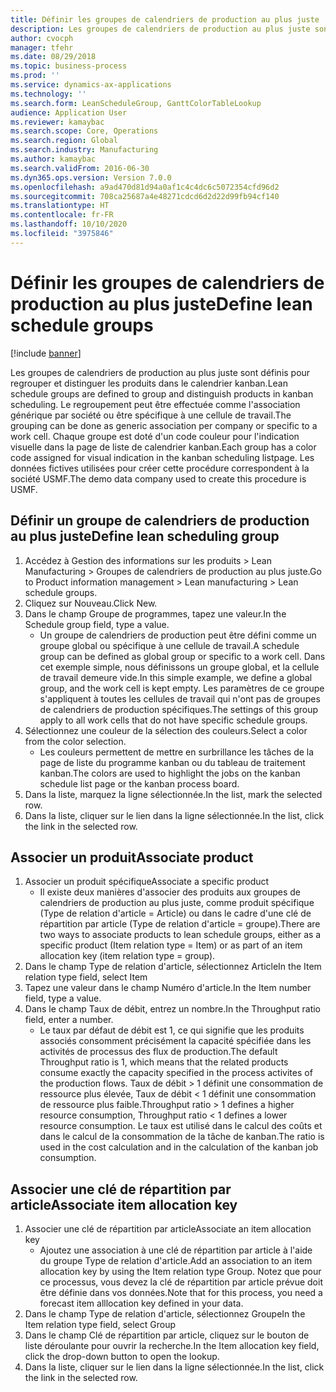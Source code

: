 ```yaml
---
title: Définir les groupes de calendriers de production au plus juste
description: Les groupes de calendriers de production au plus juste sont définis pour regrouper et distinguer les produits dans le calendrier kanban.
author: cvocph
manager: tfehr
ms.date: 08/29/2018
ms.topic: business-process
ms.prod: ''
ms.service: dynamics-ax-applications
ms.technology: ''
ms.search.form: LeanScheduleGroup, GanttColorTableLookup
audience: Application User
ms.reviewer: kamaybac
ms.search.scope: Core, Operations
ms.search.region: Global
ms.search.industry: Manufacturing
ms.author: kamaybac
ms.search.validFrom: 2016-06-30
ms.dyn365.ops.version: Version 7.0.0
ms.openlocfilehash: a9ad470d81d94a0af1c4c4dc6c5072354cfd96d2
ms.sourcegitcommit: 708ca25687a4e48271cdcd6d2d22d99fb94cf140
ms.translationtype: HT
ms.contentlocale: fr-FR
ms.lasthandoff: 10/10/2020
ms.locfileid: "3975846"
---
```

# <a name="define-lean-schedule-groups"></a><span data-ttu-id="68a76-103">Définir les groupes de calendriers de production au plus juste</span><span class="sxs-lookup"><span data-stu-id="68a76-103">Define lean schedule groups</span></span>

[!include [banner](../../includes/banner.md)]

<span data-ttu-id="68a76-104">Les groupes de calendriers de production au plus juste sont définis pour regrouper et distinguer les produits dans le calendrier kanban.</span><span class="sxs-lookup"><span data-stu-id="68a76-104">Lean schedule groups are defined to group and distinguish products in kanban scheduling.</span></span> <span data-ttu-id="68a76-105">Le regroupement peut être effectuée comme l'association générique par société ou être spécifique à une cellule de travail.</span><span class="sxs-lookup"><span data-stu-id="68a76-105">The grouping can be done as generic association per company or specific to a work cell.</span></span> <span data-ttu-id="68a76-106">Chaque groupe est doté d'un code couleur pour l'indication visuelle dans la page de liste de calendrier kanban.</span><span class="sxs-lookup"><span data-stu-id="68a76-106">Each group has a color code assigned for visual indication in the kanban scheduling listpage.</span></span> <span data-ttu-id="68a76-107">Les données fictives utilisées pour créer cette procédure correspondent à la société USMF.</span><span class="sxs-lookup"><span data-stu-id="68a76-107">The demo data company used to create this procedure is USMF.</span></span>


## <a name="define-lean-scheduling-group"></a><span data-ttu-id="68a76-108">Définir un groupe de calendriers de production au plus juste</span><span class="sxs-lookup"><span data-stu-id="68a76-108">Define lean scheduling group</span></span>
1. <span data-ttu-id="68a76-109">Accédez à Gestion des informations sur les produits > Lean Manufacturing > Groupes de calendriers de production au plus juste.</span><span class="sxs-lookup"><span data-stu-id="68a76-109">Go to Product information management > Lean manufacturing > Lean schedule groups.</span></span>
2. <span data-ttu-id="68a76-110">Cliquez sur Nouveau.</span><span class="sxs-lookup"><span data-stu-id="68a76-110">Click New.</span></span>
3. <span data-ttu-id="68a76-111">Dans le champ Groupe de programmes, tapez une valeur.</span><span class="sxs-lookup"><span data-stu-id="68a76-111">In the Schedule group field, type a value.</span></span>
    * <span data-ttu-id="68a76-112">Un groupe de calendriers de production peut être défini comme un groupe global ou spécifique à une cellule de travail.</span><span class="sxs-lookup"><span data-stu-id="68a76-112">A schedule group can be defined as global group or specific to a work cell.</span></span> <span data-ttu-id="68a76-113">Dans cet exemple simple, nous définissons un groupe global, et la cellule de travail demeure vide.</span><span class="sxs-lookup"><span data-stu-id="68a76-113">In this simple example, we define a global group, and the work cell is kept empty.</span></span> <span data-ttu-id="68a76-114">Les paramètres de ce groupe s'appliquent à toutes les cellules de travail qui n'ont pas de groupes de calendriers de production spécifiques.</span><span class="sxs-lookup"><span data-stu-id="68a76-114">The settings of this group apply to all work cells that do not have specific schedule groups.</span></span>  
4. <span data-ttu-id="68a76-115">Sélectionnez une couleur de la sélection des couleurs.</span><span class="sxs-lookup"><span data-stu-id="68a76-115">Select a color from the color selection.</span></span>
    * <span data-ttu-id="68a76-116">Les couleurs permettent de mettre en surbrillance les tâches de la page de liste du programme kanban ou du tableau de traitement kanban.</span><span class="sxs-lookup"><span data-stu-id="68a76-116">The colors are used to highlight the jobs on the kanban schedule list page or the kanban process board.</span></span>  
5. <span data-ttu-id="68a76-117">Dans la liste, marquez la ligne sélectionnée.</span><span class="sxs-lookup"><span data-stu-id="68a76-117">In the list, mark the selected row.</span></span>
6. <span data-ttu-id="68a76-118">Dans la liste, cliquer sur le lien dans la ligne sélectionnée.</span><span class="sxs-lookup"><span data-stu-id="68a76-118">In the list, click the link in the selected row.</span></span>

## <a name="associate-product"></a><span data-ttu-id="68a76-119">Associer un produit</span><span class="sxs-lookup"><span data-stu-id="68a76-119">Associate product</span></span>
1. <span data-ttu-id="68a76-120">Associer un produit spécifique</span><span class="sxs-lookup"><span data-stu-id="68a76-120">Associate a specific product</span></span>
    * <span data-ttu-id="68a76-121">Il existe deux manières d'associer des produits aux groupes de calendriers de production au plus juste, comme produit spécifique (Type de relation d'article = Article) ou dans le cadre d'une clé de répartition par article (Type de relation d'article = groupe).</span><span class="sxs-lookup"><span data-stu-id="68a76-121">There are two ways to associate products to lean schedule groups, either as a specific product (Item relation type = Item) or as part of an item allocation key (item relation type = group).</span></span>    
2. <span data-ttu-id="68a76-122">Dans le champ Type de relation d'article, sélectionnez Article</span><span class="sxs-lookup"><span data-stu-id="68a76-122">In the Item relation type field, select Item</span></span>
3. <span data-ttu-id="68a76-123">Tapez une valeur dans le champ Numéro d'article.</span><span class="sxs-lookup"><span data-stu-id="68a76-123">In the Item number field, type a value.</span></span>
4. <span data-ttu-id="68a76-124">Dans le champ Taux de débit, entrez un nombre.</span><span class="sxs-lookup"><span data-stu-id="68a76-124">In the Throughput ratio field, enter a number.</span></span>
    * <span data-ttu-id="68a76-125">Le taux par défaut de débit est 1, ce qui signifie que les produits associés consomment précisément la capacité spécifiée dans les activités de processus des flux de production.</span><span class="sxs-lookup"><span data-stu-id="68a76-125">The default Throughput ratio is 1, which means that the related products consume exactly the capacity specified in the process activites of the production flows.</span></span> <span data-ttu-id="68a76-126">Taux de débit > 1 définit une consommation de ressource plus élevée, Taux de débit < 1 définit une consommation de ressource plus faible.</span><span class="sxs-lookup"><span data-stu-id="68a76-126">Throughput ratio > 1 defines a higher resource consumption, Throughput ratio < 1 defines a lower resource consumption.</span></span> <span data-ttu-id="68a76-127">Le taux est utilisé dans le calcul des coûts et dans le calcul de la consommation de la tâche de kanban.</span><span class="sxs-lookup"><span data-stu-id="68a76-127">The ratio is used in the cost calculation and in the calculation of the kanban job consumption.</span></span>  

## <a name="associate-item-allocation-key"></a><span data-ttu-id="68a76-128">Associer une clé de répartition par article</span><span class="sxs-lookup"><span data-stu-id="68a76-128">Associate item allocation key</span></span>
1. <span data-ttu-id="68a76-129">Associer une clé de répartition par article</span><span class="sxs-lookup"><span data-stu-id="68a76-129">Associate an item allocation key</span></span>
    * <span data-ttu-id="68a76-130">Ajoutez une association à une clé de répartition par article à l'aide du groupe Type de relation d'article.</span><span class="sxs-lookup"><span data-stu-id="68a76-130">Add an association to an item allocation key by using the Item relation type Group.</span></span>   <span data-ttu-id="68a76-131">Notez que pour ce processus, vous devez la clé de répartition par article prévue doit être définie dans vos données.</span><span class="sxs-lookup"><span data-stu-id="68a76-131">Note that for this process, you need a forecast item alllocation key defined in your data.</span></span>  
2. <span data-ttu-id="68a76-132">Dans le champ Type de relation d'article, sélectionnez Groupe</span><span class="sxs-lookup"><span data-stu-id="68a76-132">In the Item relation type field, select Group</span></span>
3. <span data-ttu-id="68a76-133">Dans le champ Clé de répartition par article, cliquez sur le bouton de liste déroulante pour ouvrir la recherche.</span><span class="sxs-lookup"><span data-stu-id="68a76-133">In the Item allocation key field, click the drop-down button to open the lookup.</span></span>
4. <span data-ttu-id="68a76-134">Dans la liste, cliquer sur le lien dans la ligne sélectionnée.</span><span class="sxs-lookup"><span data-stu-id="68a76-134">In the list, click the link in the selected row.</span></span>

